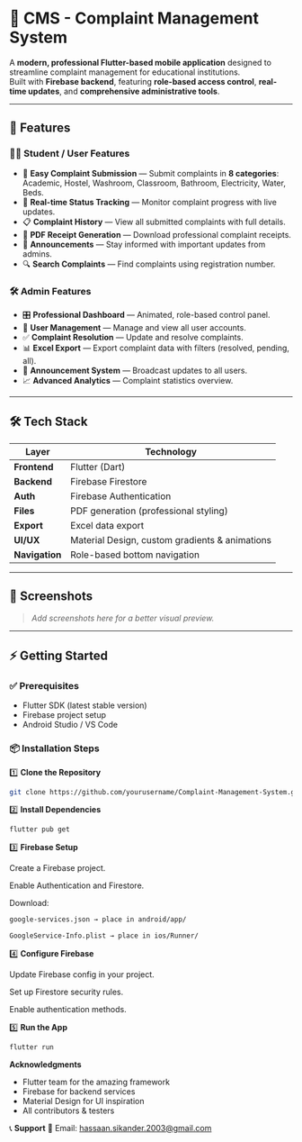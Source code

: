 # 📱 CMS - Complaint Management System

A **modern, professional Flutter-based mobile application** designed to streamline complaint management for educational institutions.  
Built with **Firebase backend**, featuring **role-based access control**, **real-time updates**, and **comprehensive administrative tools**.

---

## 🚀 Features

### 👨‍🎓 Student / User Features
- 📝 **Easy Complaint Submission** — Submit complaints in **8 categories**:  
  Academic, Hostel, Washroom, Classroom, Bathroom, Electricity, Water, Beds.
- 🔄 **Real-time Status Tracking** — Monitor complaint progress with live updates.
- 📋 **Complaint History** — View all submitted complaints with full details.
- 📄 **PDF Receipt Generation** — Download professional complaint receipts.
- 📢 **Announcements** — Stay informed with important updates from admins.
- 🔍 **Search Complaints** — Find complaints using registration number.

### 🛠️ Admin Features
- 🎛️ **Professional Dashboard** — Animated, role-based control panel.
- 👥 **User Management** — Manage and view all user accounts.
- ✅ **Complaint Resolution** — Update and resolve complaints.
- 📊 **Excel Export** — Export complaint data with filters (resolved, pending, all).
- 📢 **Announcement System** — Broadcast updates to all users.
- 📈 **Advanced Analytics** — Complaint statistics overview.

---

## 🛠️ Tech Stack
| Layer         | Technology |
|--------------|------------|
| **Frontend** | Flutter (Dart) |
| **Backend**  | Firebase Firestore |
| **Auth**     | Firebase Authentication |
| **Files**    | PDF generation (professional styling) |
| **Export**   | Excel data export |
| **UI/UX**    | Material Design, custom gradients & animations |
| **Navigation** | Role-based bottom navigation |

---

## 📸 Screenshots
> _Add screenshots here for a better visual preview._

---

## ⚡ Getting Started

### ✅ Prerequisites
- Flutter SDK (latest stable version)
- Firebase project setup
- Android Studio / VS Code

### 📦 Installation Steps
1️⃣ **Clone the Repository**
```bash
git clone https://github.com/yourusername/Complaint-Management-System.git
```
2️⃣ **Install Dependencies**
```bash
flutter pub get
```
3️⃣ **Firebase Setup**

Create a Firebase project.

Enable Authentication and Firestore.

Download:
```bash
google-services.json → place in android/app/

GoogleService-Info.plist → place in ios/Runner/
```
4️⃣ **Configure Firebase**

Update Firebase config in your project.

Set up Firestore security rules.

Enable authentication methods.

5️⃣ **Run the App**
```bash
flutter run
```
**Acknowledgments**
- Flutter team for the amazing framework
- Firebase for backend services
- Material Design for UI inspiration
- All contributors & testers

📞 **Support**
📧 Email: hassaan.sikander.2003@gmail.com
